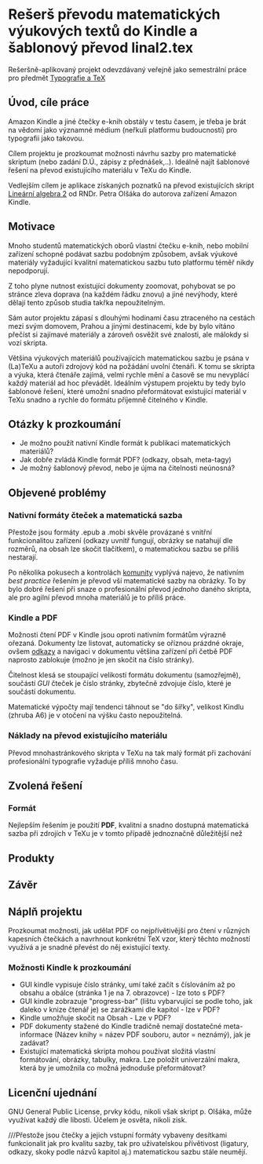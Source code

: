 # Rešerš převodu matematických výukových textů do Kindle a šablonový převod linal2.tex

Rešeršně-aplikovaný projekt odevzdávaný veřejně jako semestrální práce pro předmět [Typografie a TeX](http://petr.olsak.net/typotex.html)

## Úvod, cíle práce
Amazon Kindle a jiné čtečky e-knih obstály v testu časem, je třeba je brát na vědomí
jako významné médium (neřkuli platformu budoucnosti) pro typografii jako takovou.

Cílem projektu je prozkoumat možnosti návrhu sazby pro matematické skriptum (nebo zadání D.Ú., zápisy z přednášek,..).
Ideálně najít šablonové řešení na převod existujícího materiálu v TeXu do Kindle. 

Vedlejším cílem je aplikace získaných poznatků na převod existujících skript 
[Lineární algebra 2](http://petr.olsak.net/ftp/olsak/linal/linal2.pdf) od RNDr. Petra Olšáka do autorova zařízení Amazon Kindle.

## Motivace
Mnoho studentů matematických oborů vlastní čtečku e-knih, nebo mobilní zařízení schopné podávat sazbu podobným způsobem,
avšak výukové materiály vyžadující kvalitní matematickou sazbu tuto platformu téměř nikdy nepodporují.

Z toho plyne nutnost existující dokumenty zoomovat, pohybovat se po stránce zleva doprava (na každém řádku znovu) a jiné nevýhody, které dělají
tento způsob studia takřka nepoužitelným.

Sám autor projektu zápasí s dlouhými hodinami času ztraceného na cestách mezi svým domovem, Prahou a jinými destinacemi,
kde by bylo vítáno přečíst si zajímavé materiály a zároveň osvěžit své znalosti, ale málokdy si vozí skripta.

Většina výukových materiálů používajících matematickou sazbu je psána v (La)TeXu a autoři zdrojový kód na požádání uvolní čtenáři.
K tomu se skripta a výuka, která čtenáře zajímá, velmi rychle mění a časově se mu nevyplácí každý materiál ad hoc převádět.
Ideálním výstupem projektu by tedy bylo šablonové řešení, které umožní snadno přeformátovat existující materiál v TeXu snadno a
 rychle do formátu příjemně čitelného v Kindle.
 
## Otázky k prozkoumání
- Je možno použít nativní Kindle formát k publikaci matematických materiálů?
- Jak dobře zvládá Kindle formát PDF? (odkazy, obsah, meta-tagy)
- Je možný šablonový převod, nebo je újma na čitelnosti neúnosná?

## Objevené problémy
### Nativní formáty čteček a matematická sazba
Přestože jsou formáty .epub a .mobi skvěle provázané s vnitřní funkcionalitou zařízení (odkazy uvnitř fungují, obrázky se natahují dle rozměrů, na obsah lze skočit tlačítkem),
o matematickou sazbu se příliš nestarají.

Po několika pokusech a kontrolách [komunity](https://forums.createspace.com/en/community/message/164683) vyplývá najevo, že
nativním *best practice* řešením je převod vší matematické sazby na obrázky. To by bylo dobré řešení při snaze o profesionální převod
*jednoho* daného skripta, ale pro agilní převod mnoha materiálů je to příliš práce.

### Kindle a PDF
Možnosti čtení PDF v Kindle jsou oproti nativním formátům výrazně ořezaná. Dokumenty lze listovat, automaticky se oříznou prázdné okraje,
ovšem [odkazy](https://www.mobileread.com/forums/showthread.php?t=122219) a navigaci v dokumentu většina zařízení při četbě PDF naprosto zablokuje (možno je jen skočit na číslo stránky).

Čitelnost klesá se stoupající velikostí formátu dokumentu (samozřejmě), součástí *GUI* čteček je číslo stránky, zbytečně zdvojuje
číslo, které je součástí dokumentu.

Matematické výpočty mají tendenci táhnout se "do šířky", velikost Kindlu (zhruba A6) je v otočení na výšku často nepoužitelná.

### Náklady na převod existujícího materiálu
Převod mnohastránkového skripta v TeXu na tak malý formát při zachování profesionální typografie vyžaduje příliš mnoho času.

## Zvolená řešení

### Formát
Nejlepším řešením je použití **PDF**, kvalitní a snadno dostupná matematická sazba při zdrojích v TeXu 
je v tomto případě jednoznačně důležitější než

## Produkty

## Závěr

## Náplň projektu
Prozkoumat možnosti, jak udělat PDF co nejpřívětivější pro čtení v různých kapesních čtečkách a navrhnout konkrétní TeX vzor,
který těchto možností využívá a je snadné převést do něj existující texty.

### Možnosti Kindle k prozkoumání
- GUI kindle vypisuje číslo stránky, umí také začít s číslováním až po obsahu a obálce (stránka 1 je na 7. obrazovce) - lze toto s PDF?
- GUI kindle zobrazuje "progress-bar" (lištu vybarvující se podle toho, jak daleko v knize čtenář je) se zarážkami dle kapitol - lze v PDF?
- Kindle umožňuje skočit na Obsah - Lze v PDF?
- PDF dokumenty stažené do Kindle tradičně nemají dostatečné meta-informace (Název knihy = název PDF souboru, autor = neznámý), jak je zadávat?
- Existující matematická skripta mohou používat složitá vlastní formátování, obrázky, tabulky, makra. Lze položit univerzální makra, která by
je umožnila co možná jednoduše přeformátovat?

## Licenční ujednání
GNU General Public License, prvky kódu, nikoli však skript p. Olšáka, může využívat každý dle libosti.
Účelem je osvěta, nikoli zisk.

///Přestože jsou čtečky a jejich vstupní formáty vybaveny desítkami funkcionalit
   jak pro kvalitu sazby, tak pro uživatelskou přívětivost (ligatury, odkazy, skoky podle názvů kapitol aj.)
   matematickou sazbu stále neumějí.
